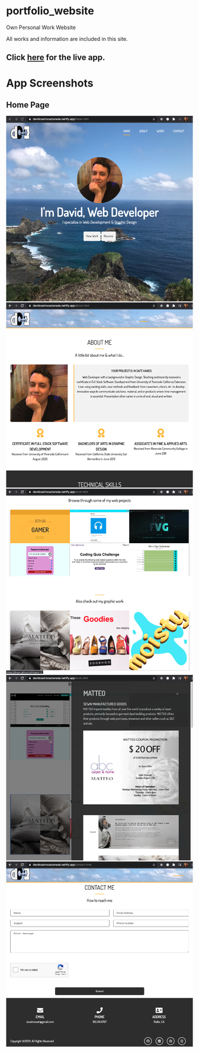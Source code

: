 # portfolio_website

Own Personal Work Website

All works and information are included in this site.

## Click [here](https://davidcastrodesign.github.io/number_guesser/) for the live app.

# App Screenshots

## Home Page

![Home Page](dist/img/img_readme/web1.png?raw=true 'Home Page')
![Home Page](dist/img/img_readme/web2.png?raw=true 'Home Page')
![Home Page](dist/img/img_readme/web3.png?raw=true 'Home Page')
![Home Page](dist/img/img_readme/web4.png?raw=true 'Home Page')
![Home Page](dist/img/img_readme/web5.png?raw=true 'Home Page')
